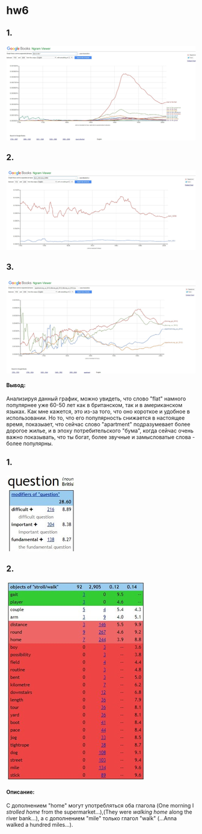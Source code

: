 # hw6
## 1.
### ![](https://github.com/yuliayakovleva/hw6/blob/master/BAaiIscSCIE.jpg)

## 2.
### ![](https://github.com/yuliayakovleva/hw6/blob/master/mXbbipCYafE.jpg)

## 3.
### ![](https://github.com/yuliayakovleva/hw6/blob/master/BuloMOXUBaY.jpg)
#### Вывод:
Анализируя данный график, можно увидеть, что слово "flat" намного популярнее уже 60-50 лет как в британском, так и в американском языках. Как мне кажется, это из-за того, что оно короткое и удобное в использовании. Но то, что его популярность снижается в настоящее время, показыает, что сейчас слово "apartment" подразумевает более дорогое жилье, и в эпоху потребительского "бума", когда сейчас очень важно показывать, что ты богат, более звучные и замысловатые слова - более популярны.

## 1.
### ![](https://github.com/yuliayakovleva/hw6/blob/master/m9aUiNJmOuY.jpg)

## 2.
### ![](https://github.com/yuliayakovleva/hw6/blob/master/illyf7aCLRs.jpg)
#### Описание:
С дополнением "home" могут употребляться оба глагола (One morning I	*strolled	home* from the supermarket...),(They were	*walking	home* along the river bank...), а с дополнением "mile" только глагол "walk" (...Anna	walked	a hundred miles...).
